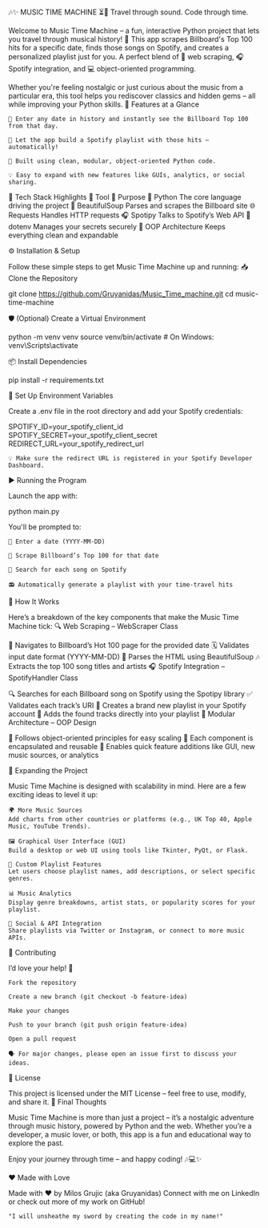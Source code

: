 🎶✨ MUSIC TIME MACHINE ⏳🚀
Travel through sound. Code through time.

Welcome to Music Time Machine – a fun, interactive Python project that lets you travel through musical history! 🚀
This app scrapes Billboard's Top 100 hits for a specific date, finds those songs on Spotify, and creates a personalized playlist just for you.
A perfect blend of 🎼 web scraping, 🎧 Spotify integration, and 💻 object-oriented programming.

Whether you're feeling nostalgic or just curious about the music from a particular era, this tool helps you rediscover classics and hidden gems – all while improving your Python skills.
🌟 Features at a Glance

    📅 Enter any date in history and instantly see the Billboard Top 100 from that day.

    🤖 Let the app build a Spotify playlist with those hits – automatically!

    🧱 Built using clean, modular, object-oriented Python code.

    💡 Easy to expand with new features like GUIs, analytics, or social sharing.

🧰 Tech Stack Highlights
🔧 Tool	💬 Purpose
🐍 Python	The core language driving the project
🍲 BeautifulSoup	Parses and scrapes the Billboard site
🌐 Requests	Handles HTTP requests
🎧 Spotipy	Talks to Spotify’s Web API
🔐 dotenv	Manages your secrets securely
🧩 OOP Architecture	Keeps everything clean and expandable

⚙️ Installation & Setup

Follow these simple steps to get Music Time Machine up and running:
📥 Clone the Repository

git clone https://github.com/Gruyanidas/Music_Time_machine.git
cd music-time-machine

🛡️ (Optional) Create a Virtual Environment

python -m venv venv
source venv/bin/activate  # On Windows: venv\Scripts\activate

📦 Install Dependencies

pip install -r requirements.txt

🔐 Set Up Environment Variables

Create a .env file in the root directory and add your Spotify credentials:

SPOTIFY_ID=your_spotify_client_id
SPOTIFY_SECRET=your_spotify_client_secret
REDIRECT_URL=your_spotify_redirect_url

    💡 Make sure the redirect URL is registered in your Spotify Developer Dashboard.

▶️ Running the Program

Launch the app with:

python main.py

You'll be prompted to:

    📅 Enter a date (YYYY-MM-DD)

    🎼 Scrape Billboard’s Top 100 for that date

    🔎 Search for each song on Spotify

    📻 Automatically generate a playlist with your time-travel hits

🧠 How It Works

Here’s a breakdown of the key components that make the Music Time Machine tick:
🔍 Web Scraping – WebScraper Class

🧭 Navigates to Billboard’s Hot 100 page for the provided date
🗓️ Validates input date format (YYYY-MM-DD)
📄 Parses the HTML using BeautifulSoup
🎶 Extracts the top 100 song titles and artists
🎧 Spotify Integration – SpotifyHandler Class

🔍 Searches for each Billboard song on Spotify using the Spotipy library
✅ Validates each track’s URI
📂 Creates a brand new playlist in your Spotify account
🎵 Adds the found tracks directly into your playlist
🧱 Modular Architecture – OOP Design

🧩 Follows object-oriented principles for easy scaling
🔄 Each component is encapsulated and reusable
🚀 Enables quick feature additions like GUI, new music sources, or analytics


🚀 Expanding the Project

Music Time Machine is designed with scalability in mind. Here are a few exciting ideas to level it up:

    🌍 More Music Sources
    Add charts from other countries or platforms (e.g., UK Top 40, Apple Music, YouTube Trends).

    🖼️ Graphical User Interface (GUI)
    Build a desktop or web UI using tools like Tkinter, PyQt, or Flask.

    📝 Custom Playlist Features
    Let users choose playlist names, add descriptions, or select specific genres.

    📊 Music Analytics
    Display genre breakdowns, artist stats, or popularity scores for your playlist.

    📣 Social & API Integration
    Share playlists via Twitter or Instagram, or connect to more music APIs.

🤝 Contributing

I’d love your help! 🎉

    Fork the repository

    Create a new branch (git checkout -b feature-idea)

    Make your changes

    Push to your branch (git push origin feature-idea)

    Open a pull request

    🗣️ For major changes, please open an issue first to discuss your ideas.

📄 License

This project is licensed under the MIT License – feel free to use, modify, and share it.
🎤 Final Thoughts

Music Time Machine is more than just a project – it’s a nostalgic adventure through music history, powered by Python and the web. Whether you’re a developer, a music lover, or both, this app is a fun and educational way to explore the past.

Enjoy your journey through time – and happy coding! 🎶💻✨

❤️ Made with Love

Made with ❤️ by Milos Grujic (aka Gruyanidas)
Connect with me on LinkedIn or check out more of my work on GitHub!

    "I will unsheathe my sword by creating the code in my name!"